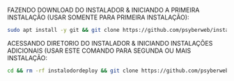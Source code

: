 FAZENDO DOWNLOAD DO INSTALADOR & INICIANDO A PRIMEIRA INSTALAÇÃO (USAR SOMENTE PARA PRIMEIRA INSTALAÇÃO):

```bash
sudo apt install -y git && git clone https://github.com/psyberweb/installwhaticket.git && sudo chmod -R 777 installwhaticket && cd installwhaticket && sudo ./install_primaria
```

ACESSANDO DIRETORIO DO INSTALADOR & INICIANDO INSTALAÇÕES ADICIONAIS (USAR ESTE COMANDO PARA SEGUNDA OU MAIS INSTALAÇÃO:
```bash
cd && rm -rf instalodordeploy && git clone https://github.com/psyberweb/installwhaticket.git && sudo chmod -R 777 installwhaticket && cd installwhaticket && sudo ./install_instancia
```

